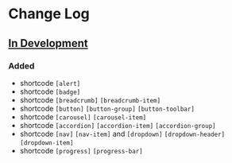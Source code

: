 # Change Log

## [In Development](https://github.com/ppfeufer/bootstrap-3-shortcodes-for-wordpress)
### Added
- shortcode ```[alert]```
- shortcode ```[badge]```
- shortcode ```[breadcrumb]``` ```[breadcrumb-item]```
- shortcode ```[button]``` ```[button-group]``` ```[button-toolbar]```
- shortcode ```[carousel]``` ```[carousel-item]```
- shortcode ```[accordion]``` ```[accordion-item]``` ```[accordion-group]```
- shortcode ```[nav]``` ```[nav-item]``` and ```[dropdown]``` ```[dropdown-header]``` ```[dropdown-item]```
- shortcode ```[progress]``` ```[progress-bar]```

